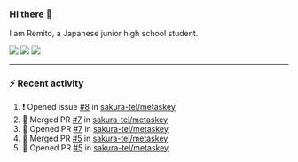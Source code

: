 ### Hi there 👋

I am Remito, a Japanese junior high school student.

[![](https://img.shields.io/mastodon/follow/000000001?domain=https%3A%2F%2Fchillout.chat&style=social)](https://chillout.chat/@remito)
[![](https://img.shields.io/badge/discord-%236C54E8.svg?&style=flat&logo=discord&logoColor=white)](https://discord.com/users/786524349015261204)
[![](https://img.shields.io/badge/Keybase-%23E3E049.svg?&style=flat&logo=Keybase&logoColor=black)](https://keybase.io/remito)

---

### ⚡ Recent activity

<!--START_SECTION:activity--> 
1. ❗️ Opened issue [#8](https://github.com/sakura-tel/metaskey/issues/8) in [sakura-tel/metaskey](https://github.com/sakura-tel/metaskey)
2. 🎉 Merged PR [#7](https://github.com/sakura-tel/metaskey/pull/7) in [sakura-tel/metaskey](https://github.com/sakura-tel/metaskey)
3. 💪 Opened PR [#7](https://github.com/sakura-tel/metaskey/pull/7) in [sakura-tel/metaskey](https://github.com/sakura-tel/metaskey)
4. 🎉 Merged PR [#5](https://github.com/sakura-tel/metaskey/pull/5) in [sakura-tel/metaskey](https://github.com/sakura-tel/metaskey)
5. 💪 Opened PR [#5](https://github.com/sakura-tel/metaskey/pull/5) in [sakura-tel/metaskey](https://github.com/sakura-tel/metaskey)
<!--END_SECTION:activity-->
